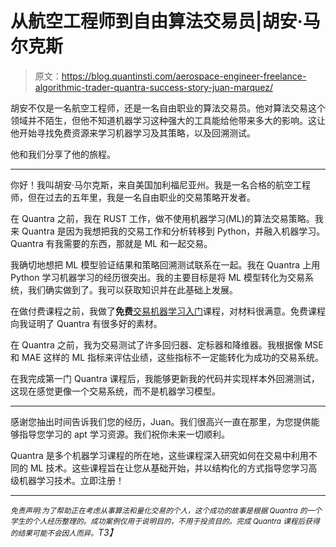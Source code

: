 # 从航空工程师到自由算法交易员|胡安·马尔克斯

> 原文：<https://blog.quantinsti.com/aerospace-engineer-freelance-algorithmic-trader-quantra-success-story-juan-marquez/>

胡安不仅是一名航空工程师，还是一名自由职业的算法交易员。他对算法交易这个领域并不陌生，但他不知道机器学习这种强大的工具能给他带来多大的影响。这让他开始寻找免费资源来学习机器学习及其策略，以及回溯测试。

他和我们分享了他的旅程。

* * *

你好！我叫胡安·马尔克斯，来自美国加利福尼亚州。我是一名合格的航空工程师，但在过去的五年里，我是一名自由职业的交易策略开发者。

在 Quantra 之前，我在 RUST 工作，做不使用机器学习(ML)的算法交易策略。我来 Quantra 是因为我想把我的交易工作和分析转移到 Python，并融入机器学习。Quantra 有我需要的东西，那就是 ML 和一起交易。

我确切地想把 ML 模型验证结果和策略回溯测试联系在一起。我在 Quantra 上用 Python 学习机器学习的经历很突出。我的主要目标是将 ML 模型转化为交易系统，我们确实做到了。我可以获取知识并在此基础上发展。

在做付费课程之前，我做了**免费**[交易机器学习入门](https://quantra.quantinsti.com/course/introduction-to-machine-learning-for-trading)课程，对材料很满意。免费课程向我证明了 Quantra 有很多好的素材。

在 Quantra 之前，我为交易测试了许多回归器、定标器和降维器。我根据像 MSE 和 MAE 这样的 ML 指标来评估业绩，这些指标不一定能转化为成功的交易系统。

在我完成第一门 Quantra 课程后，我能够更新我的代码并实现样本外回溯测试，这现在感觉更像一个交易系统，而不是机器学习模型。

* * *

感谢您抽出时间告诉我们您的经历，Juan。我们很高兴一直在那里，为您提供能够指导您学习的 apt 学习资源。我们祝你未来一切顺利。

Quantra 是多个机器学习课程的所在地，这些课程深入研究如何在交易中利用不同的 ML 技术。这些课程旨在让您从基础开始，并以结构化的方式指导您学习高级机器学习技术。立即注册！

* * *

*<small>免责声明:为了帮助正在考虑从事算法和量化交易的个人，这个成功的故事是根据 Quantra 的一个学生的个人经历整理的。成功案例仅用于说明目的，不用于投资目的。完成 Quantra 课程后获得的结果可能不会因人而异。</small>T3】*